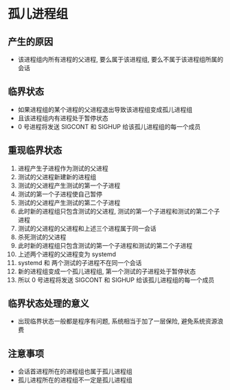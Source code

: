 
# 孤儿进程组
## 产生的原因
* 该进程组内所有进程的父进程, 要么属于该进程组, 要么不属于该进程组所属的会话

## 临界状态
* 如果进程组的某个进程的父进程退出导致该进程组变成孤儿进程组
* 且该进程组内有进程处于暂停状态
* 0 号进程将发送 SIGCONT 和 SIGHUP 给该孤儿进程组的每一个成员

## 重现临界状态
1. 进程产生子进程作为测试的父进程
2. 测试的父进程新建新的进程组
3. 测试的父进程产生测试的第一个子进程
4. 测试的第一个子进程使自己暂停
5. 测试的父进程产生测试的第二个子进程
6. 此时新的进程组只包含测试的父进程, 测试的第一个子进程和测试的第二个子进程
7. 测试的父进程的父进程和上述三个进程属于同一会话
8. 杀死测试的父进程
9. 此时新的进程组只包含测试的第一个子进程和测试的第二个子进程
10. 上述两个进程的父进程变为 systemd
11. systemd 和 两个测试的子进程不在同一个会话
12. 新的进程组变成一个孤儿进程组, 第一个测试的子进程处于暂停状态
13. 所以 0 号进程将发送 SIGCONT 和 SIGHUP 给该孤儿进程组的每一个成员

## 临界状态处理的意义
* 出现临界状态一般都是程序有问题, 系统相当于加了一层保险, 避免系统资源浪费

## 注意事项
* 会话首进程所在的进程组也属于孤儿进程组
* 孤儿进程所在的进程组不一定是孤儿进程组

